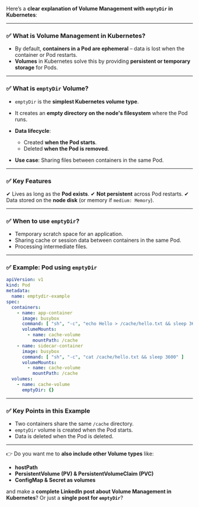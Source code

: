 Here’s a **clear explanation of Volume Management with `emptyDir` in Kubernetes**:

---

### ✅ **What is Volume Management in Kubernetes?**

* By default, **containers in a Pod are ephemeral** – data is lost when the container or Pod restarts.
* **Volumes** in Kubernetes solve this by providing **persistent or temporary storage** for Pods.

---

### ✅ **What is `emptyDir` Volume?**

* `emptyDir` is the **simplest Kubernetes volume type**.
* It creates an **empty directory on the node's filesystem** where the Pod runs.
* **Data lifecycle**:

  * Created **when the Pod starts**.
  * Deleted **when the Pod is removed**.
* **Use case**: Sharing files between containers in the same Pod.

---

### ✅ **Key Features**

✔ Lives as long as the **Pod exists**.
✔ **Not persistent** across Pod restarts.
✔ Data stored on the **node disk** (or memory if `medium: Memory`).

---

### ✅ **When to use `emptyDir`?**

* Temporary scratch space for an application.
* Sharing cache or session data between containers in the same Pod.
* Processing intermediate files.

---

### ✅ **Example: Pod using `emptyDir`**

```yaml
apiVersion: v1
kind: Pod
metadata:
  name: emptydir-example
spec:
  containers:
    - name: app-container
      image: busybox
      command: [ "sh", "-c", "echo Hello > /cache/hello.txt && sleep 3600" ]
      volumeMounts:
        - name: cache-volume
          mountPath: /cache
    - name: sidecar-container
      image: busybox
      command: [ "sh", "-c", "cat /cache/hello.txt && sleep 3600" ]
      volumeMounts:
        - name: cache-volume
          mountPath: /cache
  volumes:
    - name: cache-volume
      emptyDir: {}
```

---

### ✅ **Key Points in this Example**

* Two containers share the same `/cache` directory.
* `emptyDir` volume is created when the Pod starts.
* Data is deleted when the Pod is deleted.

---

👉 Do you want me to **also include other Volume types** like:

* **hostPath**
* **PersistentVolume (PV) & PersistentVolumeClaim (PVC)**
* **ConfigMap & Secret as volumes**

and make a **complete LinkedIn post about Volume Management in Kubernetes**? Or just a **single post for `emptyDir`**?

